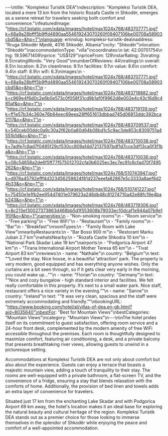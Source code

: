 ---\ntitle: "Kompleksi Turistik DEA"\ndescription: "Kompleksi Turistik DEA, located a mere 13 km from the historic Rozafa Castle in Shkodër, emerges as a serene retreat for travelers seeking both comfort and convenience."\nfeaturedImage: "https://cf.bstatic.com/xdata/images/hotel/max1024x768/483707771.jpg?k=68a9a28bfff5b9ffd4890aa554619243070260f09407106be00708a58903cbd5&o=&hp=1"\nlanguage: en\nslug: kompleksi-turistik-dea\naddress: "Rruga Shkodër Mjedë, 4016 Shkodër, Albania"\ncity: "Shkodër"\nlocation: "Shkodër"\naccommodationType: "villa"\ncoordinates:\n  lat: 42.00701754\n  lng: 19.59671409\nprice: "US$129"\npriceFrom: 129\nstarRating: 3\nrating: 8.5\nratingWords: "Very Good"\nnumberOfReviews: 44\nratings:\n  overall: 8.5\n  location: 8.2\n  cleanliness: 9.1\n  facilities: 9.1\n  value: 8.6\n  comfort: 9.4\n  staff: 8.9\n  wifi: 6.3\nimages:\n  - "https://cf.bstatic.com/xdata/images/hotel/max1024x768/483707771.jpg?k=68a9a28bfff5b9ffd4890aa554619243070260f09407106be00708a58903cbd5&o=&hp=1"\n  - "https://cf.bstatic.com/xdata/images/hotel/max1024x768/483718882.jpg?k=c969e4f6d0c2e6b0e573c0f058f31cd9b1af0f9962d8e002e4c43c16d9c485af&o=&hp=1"\n  - "https://cf.bstatic.com/xdata/images/hotel/max1024x768/483719139.jpg?k=ff1e57b34c360e76b64eec69eea28ff651613dbbad745d06813ddc392bca2117&o=&hp=1"\n  - "https://cf.bstatic.com/xdata/images/hotel/max1024x768/483709537.jpg?k=540ceb00ddc0a9c30a2f62b0a80d64b08bd1c5c9ac3de853c8309751a4551b1d&o=&hp=1"\n  - "https://cf.bstatic.com/xdata/images/hotel/max1024x768/483710038.jpg?k=7adfe7c8ad7f0485f29cf530cc809a14d72137597bdf1d7cce3df13ca0f3f1ba&o=&hp=1"\n  - "https://cf.bstatic.com/xdata/images/hotel/max1024x768/483710036.jpg?k=08c54658a2de6f5ff77f575012702cfa0b6025ec3ec7ec91c6cfad70f7495262&o=&hp=1"\n  - "https://cf.bstatic.com/xdata/images/hotel/max1024x768/510743947.jpg?k=d976a45792efff4d323456259824f81d237eeefa82867e5c3333a8aef6d24b33&o=&hp=1"\n  - "https://cf.bstatic.com/xdata/images/hotel/max1024x768/510741227.jpg?k=75450e1e1fb2ee954d7401e079623a246db48c81274710a42e88fc19e4bab243&o=&hp=1"\n  - "https://cf.bstatic.com/xdata/images/hotel/max1024x768/483719306.jpg?k=8c213ef30027373863d468bb5d1f553608b79033ec10dcaf1e944a07b9e11f0f&o=&hp=1"\namenities:\n  - "Non-smoking rooms"\n  - "Room service"\n  - "Free parking"\n  - "Free WiFi"\n  - "Restaurant"\n  - "Family rooms"\n  - "Bar"\n  - "Breakfast"\nroomTypes:\n  - "Family Room with Lake View"\nnearbyRestaurants:\n  - "Bar Bossi 900 m"\n  - "Restorant Marku Juban 2.7 km"\nwhatsNearby:\n  - "Rozafa Castle Shkodra 10 km"\n  - "National Park Skadar Lake 19 km"\nairports:\n  - "Podgorica Airport 47 km"\n  - "Tirana International Airport Mother Teresa 65 km"\n  - "Tivat Airport 83 km"\nreviews:\n  - name: "Nathalie"\n    country: "Belgium"\n    text: "“Loved the stay. Nice house, in a beautiful 'attraction' park. The property is very modern, good equipped and has everything anyone wishes. Only the curtains are a bit seen through, so if it gets clear very early in the morning, you could wake up...”"\n  - name: "Florian"\n    country: "Germany"\n    text: "“Nice and cozy bungalow - high standard interior and facilities. We felt really comfortable in this property. It’s next to a small water park. Nice staff, restaurant offers a nice variety in the evening.”"\n  - name: "Sanne"\n    country: "Ireland"\n    text: "“It was very clean, spacious and the staff were extremely accommodating and friendly.”"\nbookingURL: "https://www.booking.com/hotel/al/villas-of-dea.en-gb.html?aid=8035640"\nbestFor: "Best for Mountain Views"\nbestCategories: "Mountain Views"\ncategory: "Mountain Views"\n---\n\nThe hotel prides itself on its commitment to guest satisfaction, offering room service and a 24-hour front desk, complemented by the modern amenity of free WiFi accessible throughout the premises. Each room is thoughtfully designed to maximize comfort, featuring air conditioning, a desk, and a private balcony that presents breathtaking river views, allowing guests to unwind in a picturesque setting.

Accommodations at Kompleksi Turistik DEA are not only about comfort but also about the experience. Guests can enjoy a terrace that boasts a majestic mountain view, adding a touch of tranquility to their stay. The rooms are well-equipped with a private bathroom, a flat-screen TV, and the convenience of a fridge, ensuring a stay that blends relaxation with the comforts of home. Additionally, the provision of bed linen and towels adds an extra layer of convenience for travelers.

Situated just 17 km from the enchanting Lake Skadar and with Podgorica Airport 69 km away, the hotel's location makes it an ideal base for exploring the natural beauty and cultural heritage of the region. Kompleksi Turistik DEA stands out as a premier choice for those looking to immerse themselves in the splendor of Shkodër while enjoying the peace and comfort of a well-appointed accommodation.